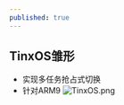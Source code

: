 ```yaml
---
published: true
---
```

## TinxOS雏形
- 实现多任务抢占式切换
- 针对ARM9
![TinxOS.png](https://raw.githubusercontent.com/io-hack/io-hack.github.io/master/_posts/TinxOS.png)
